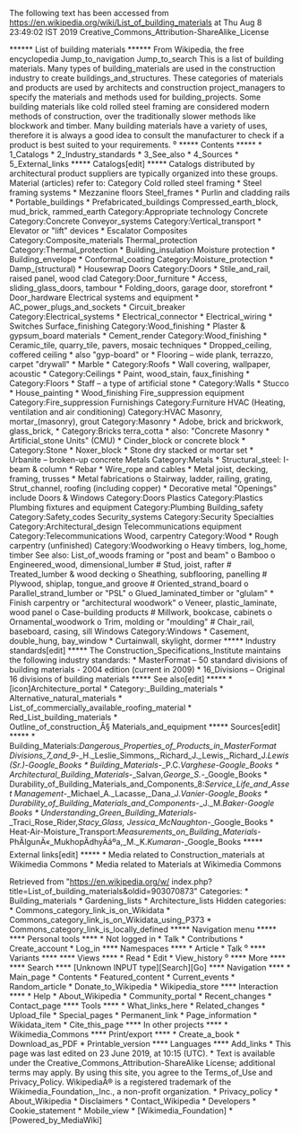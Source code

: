 The following text has been accessed from https://en.wikipedia.org/wiki/List_of_building_materials at Thu Aug 8 23:49:02 IST 2019
Creative_Commons_Attribution-ShareAlike_License




















****** List of building materials ******
From Wikipedia, the free encyclopedia
Jump_to_navigation Jump_to_search
This is a list of building materials. Many types of building_materials are used
in the construction industry to create buildings_and_structures.
These categories of materials and products are used by architects and
construction project_managers to specify the materials and methods used for
building_projects.
Some building materials like cold rolled steel framing are considered modern
methods of construction, over the traditionally slower methods like blockwork
and timber. Many building materials have a variety of uses, therefore it is
always a good idea to consult the manufacturer to check if a product is best
suited to your requirements.
⁰
***** Contents *****
    * 1_Catalogs
    * 2_Industry_standards
    * 3_See_also
    * 4_Sources
    * 5_External_links
***** Catalogs[edit] *****
Catalogs distributed by architectural product suppliers are typically organized
into these groups.
Material (articles)                              refer to: Category
Cold rolled steel framing
    * Steel framing systems
    * Mezzanine floors                           Steel_frames
    * Purlin and cladding rails
    * Portable_buildings
    * Prefabricated_buildings
Compressed_earth_block, mud_brick, rammed_earth  Category:Appropriate
                                                 technology
Concrete                                         Category:Concrete
Conveyor_systems                                 Category:Vertical_transport
    * Elevator or "lift"                         devices
    * Escalator
Composites                                       Category:Composite_materials
Thermal_protection                               Category:Thermal_protection
    * Building_insulation
Moisture protection
    * Building_envelope
    * Conformal_coating                          Category:Moisture_protection
    * Damp_(structural)
    * Housewrap
Doors                                            Category:Doors
    * Stile_and_rail, raised panel, wood clad    Category:Door_furniture
    * Access, sliding_glass_doors, tambour
    * Folding_doors, garage door, storefront
    * Door_hardware
Electrical systems and equipment
    * AC_power_plugs_and_sockets
    * Circuit_breaker                            Category:Electrical_systems
    * Electrical_connector
    * Electrical_wiring
    * Switches
Surface_finishing                                Category:Wood_finishing
    * Plaster & gypsum_board                     materials
    * Cement_render                              Category:Wood_finishing
    * Ceramic_tile, quarry_tile, pavers, mosaic  techniques
    * Dropped_ceiling, coffered ceiling              * also "gyp-board" or
    * Flooring – wide plank, terrazzo, carpet       "drywall"
    * Marble                                         * Category:Roofs
    * Wall covering, wallpaper, acoustic             * Category:Ceilings
    * Paint, wood_stain, faux_finishing              * Category:Floors
    * Staff – a type of artificial stone          * Category:Walls
    * Stucco                                         * House_painting
    * Wood_finishing
Fire_suppression equipment                       Category:Fire_suppression
Furnishings                                      Category:Furniture
HVAC (Heating, ventilation and air conditioning) Category:HVAC
Masonry, mortar_(masonry), grout                 Category:Masonry
    * Adobe, brick and brickwork, glass_brick,       * Category:Bricks
      terra_cotta                                    * also: "Concrete Masonry
    * Artificial_stone                                 Units" (CMU)
    * Cinder_block or concrete block                 * Category:Stone
    * Noxer_block
    * Stone dry stacked or mortar set
    * Urbanite – broken-up concrete
Metals                                           Category:Metals
    * Structural_steel: I-beam & column
    * Rebar
    * Wire_rope and cables
    * Metal joist, decking, framing, trusses
    * Metal fabrications
          o Stairway, ladder, railing, grating,
            Strut_channel, roofing (including
            copper)
    * Decorative metal
"Openings" include Doors & Windows               Category:Doors
Plastics                                         Category:Plastics
Plumbing fixtures and equipment                  Category:Plumbing
Building_safety                                  Category:Safety_codes
Security_systems                                 Category:Security
Specialties                                      Category:Architectural_design
Telecommunications equipment                     Category:Telecommunications
Wood, carpentry                                  Category:Wood
    * Rough carpentry (unfinished)               Category:Woodworking
          o Heavy timbers, log_home, timber            See also: List_of_woods
            framing or "post and beam"
          o Bamboo
          o Engineered_wood, dimensional_lumber
                # Stud, joist, rafter
                # Treated_lumber & wood decking
          o Sheathing, subflooring, panelling
                # Plywood, shiplap, tongue_and
                  groove
                # Oriented_strand_board
          o Parallel_strand_lumber or "PSL"
          o Glued_laminated_timber or "glulam"
    * Finish carpentry or "architectural
      woodwork"
          o Veneer, plastic_laminate, wood panel
          o Case-building products
                # Millwork, bookcase, cabinets
          o Ornamental_woodwork
          o Trim, molding or "moulding"
                # Chair_rail, baseboard, casing,
                  sill
Windows                                          Category:Windows
    * Casement, double_hung, bay_window
    * Curtainwall, skylight, dormer
***** Industry standards[edit] *****
The Construction_Specifications_Institute maintains the following industry
standards:
    * MasterFormat – 50 standard divisions of building materials - 2004 edition
      (current in 2009)
    * 16_Divisions – Original 16 divisions of building materials
***** See also[edit] *****
    * [icon]Architecture_portal
    * Category:_Building_materials
    * Alternative_natural_materials
    * List_of_commercially_available_roofing_material
    * Red_List_building_materials
    * Outline_of_construction_Â§ Materials_and_equipment
***** Sources[edit] *****
    * Building_Materials:_Dangerous_Properties_of_Products_in_MasterFormat
      Divisions_7_and_9_-_H._Leslie_Simmons,_Richard_J._Lewis,_Richard_J._Lewis
      (Sr.)_-_Google_Books
    * Building_Materials_-_P.C._Varghese_-_Google_Books
    * Architectural_Building_Materials_-_Salvan,_George_S._-_Google_Books
    * Durability_of_Building_Materials_and_Components_8:_Service_Life_and_Asset
      Management_-_Michael_A._Lacasse,_Dana_J._Vanier_-_Google_Books
    * Durability_of_Building_Materials_and_Components_-_J._M._Baker_-_Google
      Books
    * Understanding_Green_Building_Materials_-_Traci_Rose_Rider,_Stacy_Glass,
      Jessica_McNaughton_-_Google_Books
    * Heat-Air-Moisture_Transport:_Measurements_on_Building_Materials_-
      PhÄlgunÄ«_MukhopÄdhyÄáºa,_M._K._Kumaran_-_Google_Books
***** External links[edit] *****
    *  Media related to Construction_materials at Wikimedia Commons
    *  Media related to Materials at Wikimedia Commons

Retrieved from "https://en.wikipedia.org/w/
index.php?title=List_of_building_materials&oldid=903070873"
Categories:
    * Building_materials
    * Gardening_lists
    * Architecture_lists
Hidden categories:
    * Commons_category_link_is_on_Wikidata
    * Commons_category_link_is_on_Wikidata_using_P373
    * Commons_category_link_is_locally_defined
***** Navigation menu *****
**** Personal tools ****
    * Not logged in
    * Talk
    * Contributions
    * Create_account
    * Log_in
**** Namespaces ****
    * Article
    * Talk
⁰
**** Variants ****
**** Views ****
    * Read
    * Edit
    * View_history
⁰
**** More ****
**** Search ****
[Unknown INPUT type][Search][Go]
**** Navigation ****
    * Main_page
    * Contents
    * Featured_content
    * Current_events
    * Random_article
    * Donate_to_Wikipedia
    * Wikipedia_store
**** Interaction ****
    * Help
    * About_Wikipedia
    * Community_portal
    * Recent_changes
    * Contact_page
**** Tools ****
    * What_links_here
    * Related_changes
    * Upload_file
    * Special_pages
    * Permanent_link
    * Page_information
    * Wikidata_item
    * Cite_this_page
**** In other projects ****
    * Wikimedia_Commons
**** Print/export ****
    * Create_a_book
    * Download_as_PDF
    * Printable_version
**** Languages ****
Add_links
    * This page was last edited on 23 June 2019, at 10:15 (UTC).
    * Text is available under the Creative_Commons_Attribution-ShareAlike
      License; additional terms may apply. By using this site, you agree to the
      Terms_of_Use and Privacy_Policy. WikipediaÂ® is a registered trademark of
      the Wikimedia_Foundation,_Inc., a non-profit organization.
    * Privacy_policy
    * About_Wikipedia
    * Disclaimers
    * Contact_Wikipedia
    * Developers
    * Cookie_statement
    * Mobile_view
    * [Wikimedia_Foundation]
    * [Powered_by_MediaWiki]

